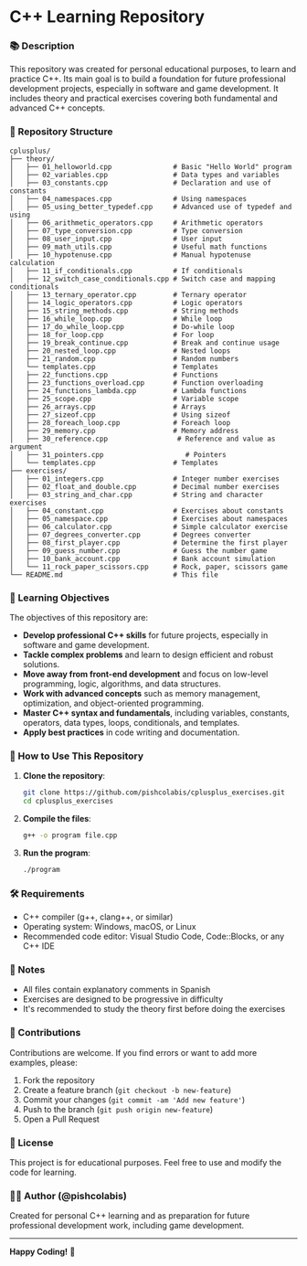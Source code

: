 # C++ Learning Repository

### 📚 Description

This repository was created for personal educational purposes, to learn and practice C++. Its main goal is to build a foundation for future professional development projects, especially in software and game development. It includes theory and practical exercises covering both fundamental and advanced C++ concepts.

### 📁 Repository Structure

```
cplusplus/
├── theory/   
│   ├── 01_helloworld.cpp               # Basic "Hello World" program
│   ├── 02_variables.cpp                # Data types and variables
│   ├── 03_constants.cpp                # Declaration and use of constants
│   ├── 04_namespaces.cpp               # Using namespaces
│   ├── 05_using_better_typedef.cpp     # Advanced use of typedef and using
│   ├── 06_arithmetic_operators.cpp     # Arithmetic operators
│   ├── 07_type_conversion.cpp          # Type conversion
│   ├── 08_user_input.cpp               # User input
│   ├── 09_math_utils.cpp               # Useful math functions
│   ├── 10_hypotenuse.cpp               # Manual hypotenuse calculation
│   ├── 11_if_conditionals.cpp          # If conditionals
│   ├── 12_switch_case_conditionals.cpp # Switch case and mapping conditionals
│   ├── 13_ternary_operator.cpp         # Ternary operator
│   ├── 14_logic_operators.cpp          # Logic operators
│   ├── 15_string_methods.cpp           # String methods
│   ├── 16_while_loop.cpp               # While loop
│   ├── 17_do_while_loop.cpp            # Do-while loop
│   ├── 18_for_loop.cpp                 # For loop
│   ├── 19_break_continue.cpp           # Break and continue usage
│   ├── 20_nested_loop.cpp              # Nested loops
│   ├── 21_random.cpp                   # Random numbers
│   └── templates.cpp                   # Templates
│   ├── 22_functions.cpp                # Functions
│   ├── 23_functions_overload.cpp       # Function overloading
│   ├── 24_functions_lambda.cpp         # Lambda functions
│   ├── 25_scope.cpp                    # Variable scope
│   ├── 26_arrays.cpp                   # Arrays
│   ├── 27_sizeof.cpp                   # Using sizeof
│   ├── 28_foreach_loop.cpp             # Foreach loop
│   ├── 29_memory.cpp             	    # Memory address
│   ├── 30_reference.cpp             	 # Reference and value as argument
│   ├── 31_pointers.cpp         	       # Pointers
│   └── templates.cpp                   # Templates
├── exercises/   
│   ├── 01_integers.cpp                 # Integer number exercises
│   ├── 02_float_and_double.cpp         # Decimal number exercises
│   ├── 03_string_and_char.cpp          # String and character exercises
│   ├── 04_constant.cpp                 # Exercises about constants
│   ├── 05_namespace.cpp                # Exercises about namespaces
│   ├── 06_calculator.cpp               # Simple calculator exercise
│   ├── 07_degrees_converter.cpp        # Degrees converter
│   ├── 08_first_player.cpp             # Determine the first player
│   ├── 09_guess_number.cpp             # Guess the number game
│   ├── 10_bank_account.cpp             # Bank account simulation
│   └── 11_rock_paper_scissors.cpp      # Rock, paper, scissors game
└── README.md                           # This file
```

### 🎯 Learning Objectives

The objectives of this repository are:

- **Develop professional C++ skills** for future projects, especially in software and game development.
- **Tackle complex problems** and learn to design efficient and robust solutions.
- **Move away from front-end development** and focus on low-level programming, logic, algorithms, and data structures.
- **Work with advanced concepts** such as memory management, optimization, and object-oriented programming.
- **Master C++ syntax and fundamentals**, including variables, constants, operators, data types, loops, conditionals, and templates.
- **Apply best practices** in code writing and documentation.

### 🚀 How to Use This Repository

1. **Clone the repository**:

   ```bash
   git clone https://github.com/pishcolabis/cplusplus_exercises.git
   cd cplusplus_exercises
   ```
2. **Compile the files**:

   ```bash
   g++ -o program file.cpp
   ```
3. **Run the program**:

   ```bash
   ./program
   ```

### 🛠️ Requirements

- C++ compiler (g++, clang++, or similar)
- Operating system: Windows, macOS, or Linux
- Recommended code editor: Visual Studio Code, Code::Blocks, or any C++ IDE

### 📝 Notes

- All files contain explanatory comments in Spanish
- Exercises are designed to be progressive in difficulty
- It's recommended to study the theory first before doing the exercises

### 🤝 Contributions

Contributions are welcome. If you find errors or want to add more examples, please:

1. Fork the repository
2. Create a feature branch (`git checkout -b new-feature`)
3. Commit your changes (`git commit -am 'Add new feature'`)
4. Push to the branch (`git push origin new-feature`)
5. Open a Pull Request

### 📄 License

This project is for educational purposes. Feel free to use and modify the code for learning.

### 👨‍💻 Author (@pishcolabis)

Created for personal C++ learning and as preparation for future professional development work, including game development.

---

**Happy Coding!** 🚀
